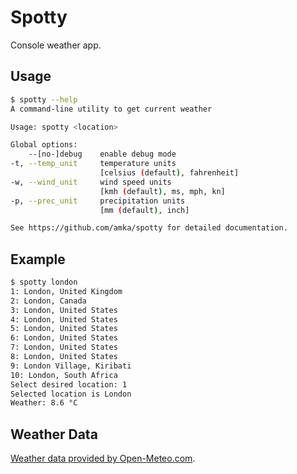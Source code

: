 # Spotty

Console weather app.

## Usage

```bash
$ spotty --help
A command-line utility to get current weather

Usage: spotty <location>

Global options:
    --[no-]debug    enable debug mode
-t, --temp_unit     temperature units
                    [celsius (default), fahrenheit]
-w, --wind_unit     wind speed units
                    [kmh (default), ms, mph, kn]
-p, --prec_unit     precipitation units
                    [mm (default), inch]

See https://github.com/amka/spotty for detailed documentation.
```

## Example

```bash
$ spotty london
1: London, United Kingdom
2: London, Canada
3: London, United States
4: London, United States
5: London, United States
6: London, United States
7: London, United States
8: London, United States
9: London Village, Kiribati
10: London, South Africa
Select desired location: 1
Selected location is London
Weather: 8.6 °C
```

## Weather Data

[Weather data provided by Open-Meteo.com](https://open-meteo.com/).
